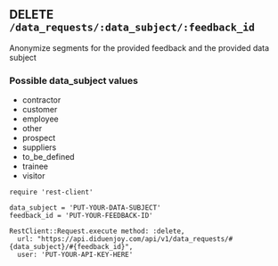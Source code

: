 ## DELETE `/data_requests/:data_subject/:feedback_id`

Anonymize segments for the provided feedback and the provided data subject

### Possible data_subject values
- contractor
- customer
- employee
- other
- prospect
- suppliers
- to_be_defined
- trainee
- visitor

```ruby--Rails
require 'rest-client'

data_subject = 'PUT-YOUR-DATA-SUBJECT'
feedback_id = 'PUT-YOUR-FEEDBACK-ID'

RestClient::Request.execute method: :delete,
  url: "https://api.diduenjoy.com/api/v1/data_requests/#{data_subject}/#{feedback_id}",
  user: 'PUT-YOUR-API-KEY-HERE'
```
